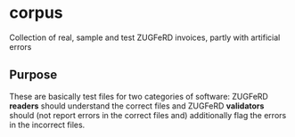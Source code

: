 # corpus
Collection of real, sample and test ZUGFeRD invoices, partly with artificial errors

## Purpose
These are basically test files for two categories of software: ZUGFeRD **readers** should understand the correct files and ZUGFeRD **validators** should (not report errors in the correct files and) additionally flag the errors in the incorrect files.
